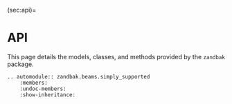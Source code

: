(sec:api)=
# API

This page details the models, classes, and methods provided by the `zandbak`
package.

```{eval-rst}
.. automodule:: zandbak.beams.simply_supported
    :members:
    :undoc-members:
    :show-inheritance:
```
